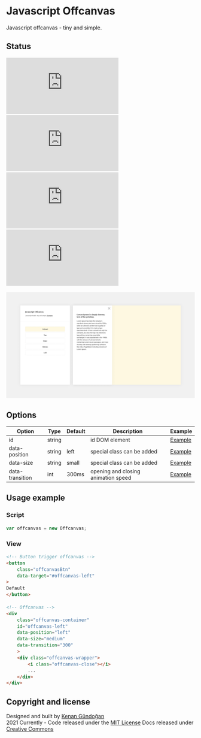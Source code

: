 # Javascript Offcanvas
Javascript offcanvas - tiny and simple.

## Status
[![JS gzip size](https://img.badgesize.io/kenangundogan/javascript-offcanvas/main/dist/script/script.js?compression=gzip&label=JS%20gzip%20size)](https://github.com/kenangundogan/javascript-offcanvas/blob/main/dist/script/script.js)
[![JS Brotli size](https://img.badgesize.io/kenangundogan/javascript-offcanvas/main/dist/script/script.js?compression=brotli&label=JS%20Brotli%20size)](https://github.com/kenangundogan/javascript-offcanvas/blob/main/dist/script/script.js)
[![CSS gzip size](https://img.badgesize.io/kenangundogan/javascript-offcanvas/main/dist/style/style.css?compression=gzip&label=CSS%20gzip%20size)](https://github.com/kenangundogan/javascript-offcanvas/blob/main/dist/style/style.css)
[![CSS Brotli size](https://img.badgesize.io/kenangundogan/javascript-offcanvas/main/dist/style/style.css?compression=brotli&label=CSS%20Brotli%20size)](https://github.com/kenangundogan/javascript-offcanvas/blob/main/dist/style/style.css)

![Javascript Offcanvas](https://raw.githubusercontent.com/kenangundogan/javascript-offcanvas/main/asset/javascript-offcanvas-cover.png)

## Options
Option | Type | Default | Description | Example
------ | ---- | ------- | ----------- | -----------
id | string |  | id DOM element | [Example](https://kenangundogan.github.io/javascript-offcanvas)
data-position | string | left | special class can be added | [Example](https://kenangundogan.github.io/javascript-offcanvas)
data-size | string | small | special class can be added | [Example](https://kenangundogan.github.io/javascript-offcanvas)
data-transition | int | 300ms | opening and closing animation speed | [Example](https://kenangundogan.github.io/javascript-offcanvas)

## Usage example
### Script
```javascript
var offcanvas = new Offcanvas;
```

### View
```html
<!-- Button trigger offcanvas -->
<button 
    class="offcanvasBtn"
    data-target="#offcanvas-left"
>
Default
</button>

<!-- Offcanvas -->
<div
    class="offcanvas-container"
    id="offcanvas-left"
    data-position="left"
    data-size="medium"
    data-transition="300"
    >
    <div class="offcanvas-wrapper">
        <i class="offcanvas-close"></i>
        ...
    </div>
</div>
```

## Copyright and license
Designed and built by [Kenan Gündoğan](https://www.linkedin.com/in/kenangundogan/)
<br>
2021 Currently - Code released under the [MIT License](https://github.com/kenangundogan/javascript-offcanvas/blob/master/LICENSE)
Docs released under [Creative Commons](https://creativecommons.org/licenses/by/3.0/)
